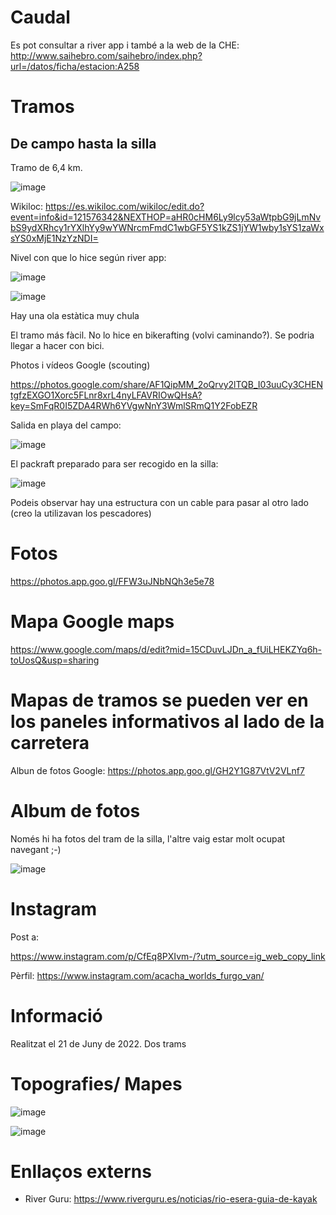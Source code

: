 
# Caudal

Es pot consultar a river app i també a la web de la CHE: http://www.saihebro.com/saihebro/index.php?url=/datos/ficha/estacion:A258

# Tramos

## De campo hasta la silla

Tramo de 6,4 km.

![image](https://user-images.githubusercontent.com/4015406/208509714-8cb216b3-b41e-4069-b2f1-2a7cf6c81bcf.png)

Wikiloc: https://es.wikiloc.com/wikiloc/edit.do?event=info&id=121576342&NEXTHOP=aHR0cHM6Ly9lcy53aWtpbG9jLmNvbS9ydXRhcy1rYXlhYy9wYWNrcmFmdC1wbGF5YS1kZS1jYW1wby1sYS1zaWxsYS0xMjE1NzYzNDI=

Nivel con que lo hice según river app:

![image](https://user-images.githubusercontent.com/4015406/208510432-acdded5b-d817-4e25-bc94-d76d6c718fc0.png)


![image](https://user-images.githubusercontent.com/4015406/208506185-b26f6750-2009-4f7f-ba8d-a73ef25528eb.png)

Hay una ola estàtica muy chula

El tramo más fàcil. No lo hice en bikerafting (volvi caminando?). Se podria llegar a hacer con bici.

Photos i vídeos Google (scouting)

https://photos.google.com/share/AF1QipMM_2oQrvy2lTQB_I03uuCy3CHENtgfzEXGO1Xorc5FLnr8xrL4nyLFAVRIOwQHsA?key=SmFqR0I5ZDA4RWh6YVgwNnY3WmlSRmQ1Y2FobEZR

Salida en playa del campo:

![image](https://user-images.githubusercontent.com/4015406/208509568-04e177d4-86c1-46da-8da0-244e166fd352.png)


El packraft preparado para ser recogido en la silla:

![image](https://user-images.githubusercontent.com/4015406/208509350-e6afc3b1-5892-4357-a959-d91281dddd5e.png)

Podeis observar hay una estructura con un cable para pasar al otro lado (creo la utilizavan los pescadores)

# Fotos

https://photos.app.goo.gl/FFW3uJNbNQh3e5e78

# Mapa Google maps

https://www.google.com/maps/d/edit?mid=15CDuvLJDn_a_fUiLHEKZYq6h-toUosQ&usp=sharing

# Mapas de tramos se pueden ver en los paneles informativos al lado de la carretera

Albun de fotos Google: https://photos.app.goo.gl/GH2Y1G87VtV2VLnf7


# Album de fotos

Només hi ha fotos del tram de la silla, l'altre vaig estar molt ocupat navegant ;-)

![image](https://user-images.githubusercontent.com/4015406/175023704-4269f86f-cfb8-4f7d-b400-85c2bd78b735.png)

# Instagram

Post a:

https://www.instagram.com/p/CfEq8PXIvm-/?utm_source=ig_web_copy_link

Pèrfil: https://www.instagram.com/acacha_worlds_furgo_van/

# Informació

Realitzat el 21 de Juny de 2022. Dos trams 

# Topografies/ Mapes

![image](https://user-images.githubusercontent.com/4015406/175016309-d30c20ab-afa3-4bfb-b16d-9ebf87b8d3a1.png)

![image](https://user-images.githubusercontent.com/4015406/175019894-888c946f-8a04-45ba-bc31-d0c4cca7c6c4.png)


# Enllaços externs 

- River Guru: https://www.riverguru.es/noticias/rio-esera-guia-de-kayak
